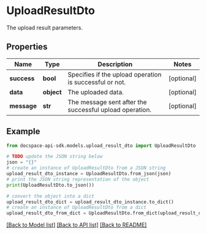 # UploadResultDto
The upload result parameters.

## Properties

Name | Type | Description | Notes
------------ | ------------- | ------------- | -------------
**success** | **bool** | Specifies if the upload operation is successful or not. | [optional] 
**data** | **object** | The uploaded data. | [optional] 
**message** | **str** | The message sent after the successful upload operation. | [optional] 

## Example

```python
from docspace-api-sdk.models.upload_result_dto import UploadResultDto

# TODO update the JSON string below
json = "{}"
# create an instance of UploadResultDto from a JSON string
upload_result_dto_instance = UploadResultDto.from_json(json)
# print the JSON string representation of the object
print(UploadResultDto.to_json())

# convert the object into a dict
upload_result_dto_dict = upload_result_dto_instance.to_dict()
# create an instance of UploadResultDto from a dict
upload_result_dto_from_dict = UploadResultDto.from_dict(upload_result_dto_dict)
```
[[Back to Model list]](../README.md#documentation-for-models) [[Back to API list]](../README.md#documentation-for-api-endpoints) [[Back to README]](../README.md)


